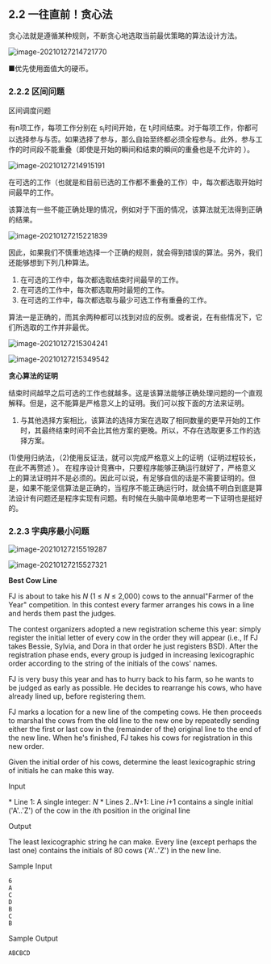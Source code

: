 ## 2.2 一往直前！贪心法

贪心法就是遵循某种规则，不断贪心地选取当前最优策略的算法设计方法。

![image-20210127214721770](C:\Users\55018\AppData\Roaming\Typora\typora-user-images\image-20210127214721770.png)

■优先使用面值大的硬币。



### 2.2.2 区间问题

区间调度问题

有n项工作，每项工作分别在 s<sub>i</sub>时间开始，在 t<sub>i</sub>时间结束。对于每项工作，你都可以选择参与与否。如果选择了参与，那么自始至终都必须全程参与。此外，参与工作的时间段不能重叠（即使是开始的瞬间和结束的瞬间的重叠也是不允许的 ）。

![image-20210127214915191](C:\Users\55018\AppData\Roaming\Typora\typora-user-images\image-20210127214915191.png)

在可选的工作（也就是和目前已选的工作都不重叠的工作）中，每次都选取开始时间最早的工作。

该算法有一些不能正确处理的情况，例如对于下面的情况，该算法就无法得到正确的结果。

![image-20210127215221839](C:\Users\55018\AppData\Roaming\Typora\typora-user-images\image-20210127215221839.png)

因此，如果我们不慎重地选择一个正确的规则，就会得到错误的算法。另外，我们还能够想到下列几种算法。

1. 在可选的工作中，每次都选取结束时间最早的工作。
2. 在可选的工作中，每次都选取用时最短的工作。
3. 在可选的工作中，每次都选取与最少可选工作有重叠的工作。

算法一是正确的，而其余两种都可以找到对应的反例。或者说，在有些情况下，它们所选取的工作并非最优。

![image-20210127215304241](C:\Users\55018\AppData\Roaming\Typora\typora-user-images\image-20210127215304241.png)



![image-20210127215349542](C:\Users\55018\AppData\Roaming\Typora\typora-user-images\image-20210127215349542.png)

**贪心算法的证明**

结束时间越早之后可选的工作也就越多。这是该算法能够正确处理问题的一个直观解释。但是，这不能算是严格意义上的证明。我们可以按下面的方法来证明。

1. 与其他选择方案相比，该算法的选择方案在选取了相同数量的更早开始的工作时，其最终结束时间不会比其他方案的更晚。所以，不存在选取更多工作的选择方案。
   

(1)使用归纳法，（2)使用反证法，就可以完成严格意义上的证明（证明过程较长，在此不再赘述 ）。
在程序设计竞赛中，只要程序能够正确运行就好了，严格意义上的算法证明并不是必须的。因此可以说，有足够自信的话是不需要证明的。但是，如果不能坚信算法是正确的，当程序不能正确运行时，就会搞不明白到底是算法设计有问题还是程序实现有问题。有时候在头脑中简单地思考一下证明也是挺好的。

### 2.2.3 字典序最小问题

![image-20210127215519287](C:\Users\55018\AppData\Roaming\Typora\typora-user-images\image-20210127215519287.png)

![image-20210127215527321](C:\Users\55018\AppData\Roaming\Typora\typora-user-images\image-20210127215527321.png)



**Best Cow Line**

FJ is about to take his *N* (1 ≤ *N* ≤ 2,000) cows to the annual"Farmer of the Year" competition. In this contest every farmer arranges his cows in a line and herds them past the judges.

The contest organizers adopted a new registration scheme this year: simply register the initial letter of every cow in the order they will appear (i.e., If FJ takes Bessie, Sylvia, and Dora in that order he just registers BSD). After the registration phase ends, every group is judged in increasing lexicographic order according to the string of the initials of the cows' names.

FJ is very busy this year and has to hurry back to his farm, so he wants to be judged as early as possible. He decides to rearrange his cows, who have already lined up, before registering them.

FJ marks a location for a new line of the competing cows. He then proceeds to marshal the cows from the old line to the new one by repeatedly sending either the first or last cow in the (remainder of the) original line to the end of the new line. When he's finished, FJ takes his cows for registration in this new order.

Given the initial order of his cows, determine the least lexicographic string of initials he can make this way.



Input

\* Line 1: A single integer: *N*
\* Lines 2..*N*+1: Line *i*+1 contains a single initial ('A'..'Z') of the cow in the *i*th position in the original line

Output

The least lexicographic string he can make. Every line (except perhaps the last one) contains the initials of 80 cows ('A'..'Z') in the new line.

Sample Input

```
6
A
C
D
B
C
B
```

Sample Output

```
ABCBCD
```